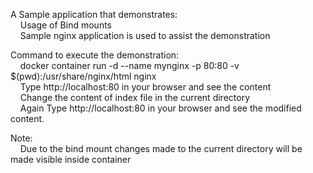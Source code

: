 A Sample application that demonstrates:  
&nbsp;&nbsp;&nbsp;&nbsp;Usage of Bind mounts  
&nbsp;&nbsp;&nbsp;&nbsp;Sample nginx application is used to assist the demonstration  

Command to execute the demonstration:  
&nbsp;&nbsp;&nbsp;&nbsp;docker container run -d --name mynginx -p 80:80 -v $(pwd):/usr/share/nginx/html nginx  
&nbsp;&nbsp;&nbsp;&nbsp;Type http://localhost:80 in your browser and see the content  
&nbsp;&nbsp;&nbsp;&nbsp;Change the content of index file in the current directory  
&nbsp;&nbsp;&nbsp;&nbsp;Again Type http://localhost:80 in your browser and see the modified content.  

Note:  
&nbsp;&nbsp;&nbsp;&nbsp;Due to the bind mount changes made to the current directory will be made visible inside container
